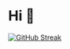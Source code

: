 # Hi 👋

[![GitHub Streak](https://streak-stats.demolab.com?user=xunder-matth&theme=dark&mode=weekly)](https://git.io/streak-stats)
